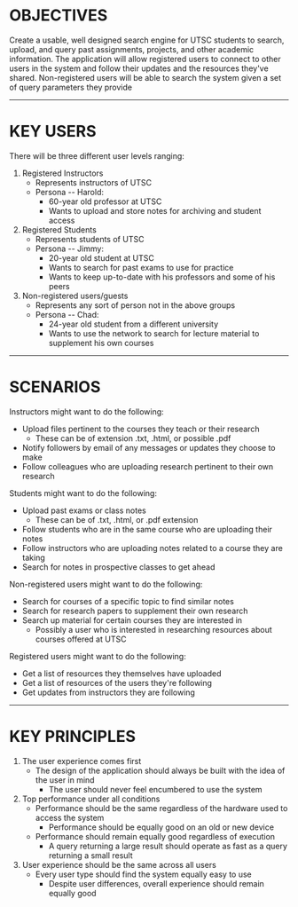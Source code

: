 # OBJECTIVES

Create a usable, well designed search engine for UTSC students to search, upload, and query past assignments, projects, and other academic information. The application will allow registered users to connect to other users in the system and follow their updates and the resources they've shared. Non-registered users will be able to search the system given a set of query parameters they provide

---

# KEY USERS

There will be three different user levels ranging:
1. Registered Instructors
    * Represents instructors of UTSC
    * Persona -- Harold:
        * 60-year old professor at UTSC
        * Wants to upload and store notes for archiving and student access
2. Registered Students
    * Represents students of UTSC
    * Persona -- Jimmy:
        * 20-year old student at UTSC
        * Wants to search for past exams to use for practice
        * Wants to keep up-to-date with his professors and some of his peers
3. Non-registered users/guests
    * Represents any sort of person not in the above groups
    * Persona -- Chad:
        * 24-year old student from a different university
        * Wants to use the network to search for lecture material to supplement his own courses

---

# SCENARIOS

Instructors might want to do the following:
* Upload files pertinent to the courses they teach or their research
    * These can be of extension .txt, .html, or possible .pdf
* Notify followers by email of any messages or updates they choose to make
* Follow colleagues who are uploading research pertinent to their own research

Students might want to do the following:
* Upload past exams or class notes
    * These can be of .txt, .html, or .pdf extension
* Follow students who are in the same course who are uploading their notes
* Follow instructors who are uploading notes related to a course they are taking
* Search for notes in prospective classes to get ahead

Non-registered users might want to do the following:
* Search for courses of a specific topic to find similar notes
* Search for research papers to supplement their own research
* Search up material for certain courses they are interested in
    * Possibly a user who is interested in researching resources about courses offered at UTSC

Registered users might want to do the following:
* Get a list of resources they themselves have uploaded
* Get a list of resources of the users they're following
* Get updates from instructors they are following

---

# KEY PRINCIPLES

1. The user experience comes first
    * The design of the application should always be built with the idea of the user in mind
        * The user should never feel encumbered to use the system
2. Top performance under all conditions
    * Performance should be the same regardless of the hardware used to access the system
        * Performance should be equally good on an old or new device
    * Performance should remain equally good regardless of execution
        * A query returning a large result should operate as fast as a query returning a small result
3. User experience should be the same across all users
    * Every user type should find the system equally easy to use
        * Despite user differences, overall experience should remain equally good
